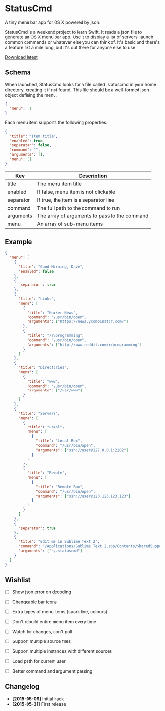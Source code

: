 StatusCmd
==================

A tiny menu bar app for OS X powered by json.

StatusCmd is a weekend project to learn Swift. It reads a json file to generate
an OS X menu bar app. Use it to display a list of servers, launch common
commands or whatever else you can think of. It's basic and there's a feature
list a mile long, but it's out there for anyone else to use.

[Download latest](https://raw.githubusercontent.com/Dachande663/StatusCmd/master/releases/StatusCmd.app.zip)


Schema
------

When launched, StatusCmd looks for a file called .statuscmd in your home
directory, creating it if not found. This file should be a well-formed json
object defining the menu.

```json
{
  "menu": []
}
```

Each menu item supports the following properties:

```json
{
  "title": "Item title",
  "enabled": true,
  "separator": false,
  "command": "",
  "arguments": [],
  "menu": []
}
```

| Key       | Description                                   |
| --------- | ----------------------------------------------|
| title     | The menu item title                           |
| enabled   | If false, menu item is not clickable          |
| separator | If true, the item is a separator line         |
| command   | The full path to the command to run           |
| arguments | The array of arguments to pass to the command |
| menu      | An array of sub-menu items                    |


Example
-------

```json
{
  "menu": [
    {
      "title": "Good Morning, Dave",
      "enabled": false
    },
    {
      "separator": true
    },
    {
      "title": "Links",
      "menu": [
        {
          "title": "Hacker News",
          "command": "/usr/bin/open",
          "arguments": ["https://news.ycombinator.com/"]
        },
        {
          "title": "/r/programming",
          "command": "/usr/bin/open",
          "arguments": ["http://www.reddit.com/r/programming"]
        }
      ]
    },
    {
      "title": "Directories",
      "menu": [
        {
          "title": "www",
          "command": "/usr/bin/open",
          "arguments": ["/var/www"]
        }
      ]
    },
    {
      "title": "Servers",
      "menu": [
        {
          "title": "Local",
          "menu": [
            {
              "title": "Local Box",
              "command": "/usr/bin/open",
              "arguments": ["ssh://user@127.0.0.1:2202"]
            }
          ]
        },
        {
          "title": "Remote",
          "menu": [
            {
              "title": "Remote Box",
              "command": "/usr/bin/open",
              "arguments": ["ssh://user@123.123.123.123"]
            }
          ]
        }
      ]
    },
    {
      "separator": true
    },
    {
      "title": "Edit me in Sublime Text 2",
      "command": "/Applications/Sublime Text 2.app/Contents/SharedSupport/bin/subl",
      "arguments": ["~/.statuscmd"]
    }
  ]
}
```


Wishlist
--------

- [ ] Show json error on decoding
- [ ] Changeable bar icons
- [ ] Extra types of menu items (spark line, colours)
- [ ] Don't rebuild entire menu item every time
- [ ] Watch for changes, don't poll
- [ ] Support multiple source files
- [ ] Support multiple instances with different sources
- [ ] Load path for current user
- [ ] Better command and argument passing


Changelog
---------

* **[2015-05-09]** Initial hack
* **[2015-05-31]** First release
